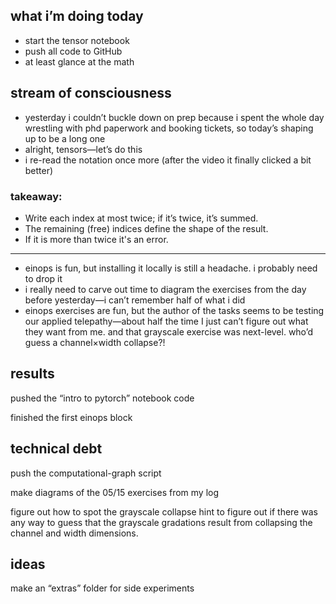 ## what i’m doing today
- start the tensor notebook
- push all code to GitHub
- at least glance at the math

## stream of consciousness
- yesterday i couldn’t buckle down on prep because i spent the whole day wrestling with phd paperwork and booking tickets, so today’s shaping up to be a long one
- alright, tensors—let’s do this
- i re-read the notation once more (after the video it finally clicked a bit better)
### takeaway: 
- Write each index at most twice; if it’s twice, it’s summed. 
- The remaining (free) indices define the shape of the result. 
- If it is more than twice it's an error. 


---

- einops is fun, but installing it locally is still a headache. i probably need to drop it
- i really need to carve out time to diagram the exercises from the day before yesterday—i can’t remember half of what i did
- einops exercises are fun, but the author of the tasks seems to be testing our applied telepathy—about half the time I just can’t figure out what they want from me.
and that grayscale exercise was next-level. who’d guess a channel×width collapse?!
## results
pushed the “intro to pytorch” notebook code

finished the first einops block

## technical debt
push the computational-graph script

make diagrams of the 05/15 exercises from my log

figure out how to spot the grayscale collapse hint
to figure out if there was any way to guess that the grayscale gradations result from collapsing the channel and width dimensions.

## ideas
make an “extras” folder for side experiments
